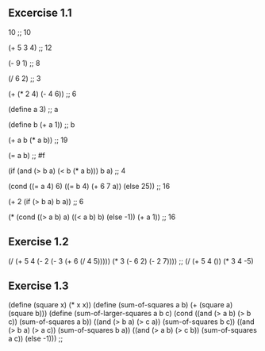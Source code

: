 ## Excercise 1.1

   10
   ;; 10

   (+ 5 3 4)
   ;; 12

   (- 9 1)
   ;; 8

   (/ 6 2)
   ;; 3

   (+ (* 2 4) (- 4 6))
   ;; 6

   (define a 3)
   ;; a

   (define b (+ a 1))
   ;; b

   (+ a b (* a b))
   ;; 19

   (= a b)
   ;; #f

   (if (and (> b a) (< b (* a b)))
       b
       a)
   ;; 4

   (cond ((= a 4) 6)
         ((= b 4) (+ 6 7 a))
         (else 25))
   ;; 16

   (+ 2 (if (> b a) b a))
   ;; 6

   (* (cond ((> a b) a)
            ((< a b) b)
            (else -1))
      (+ a 1))
   ;; 16

## Exercise 1.2

   (/ (+ 5 4 (- 2 (- 3 (+ 6 (/ 4 5)))))
      (* 3 (- 6 2) (- 2 7))))
   ;; (/ (+ 5 4 ()) (* 3 4 -5)

## Exercise 1.3

   (define (square x) (* x x))
   (define (sum-of-squares a b)
           (+ (square a) (square b)))
   (define (sum-of-larger-squares a b c)
           (cond ((and (> a b) (> b c)) (sum-of-squares a b))
                 ((and (> b a) (> c a)) (sum-of-squares b c))
                 ((and (> b a) (> a c)) (sum-of-squares b a))
                 ((and (> a b) (> c b)) (sum-of-squares a c))
                 (else -1)))
   ;;

